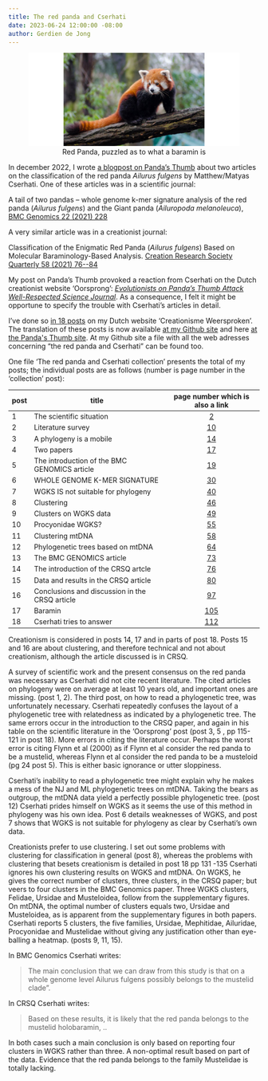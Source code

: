 ```yaml
---
title: The red panda and Cserhati
date: 2023-06-24 12:00:00 -08:00
author: Gerdien de Jong
---
```


<figure><img src="/uploads/2022/Red_Panda_600.jpg" alt="red panda image"/><figcaption><div align="center">Red Panda, puzzled as to what a baramin is</div></figcaption></figure>


In december 2022, I wrote [a blogpost on Panda’s Thumb](https://pandasthumb.org/archives/2022/12/a-tale-of-two-papers.html) about two articles on the classification of the red panda <em>Ailurus fulgens</em> by Matthew/Matyas Cserhati.
One of these articles was in a scientific journal:

A tail of two pandas – whole genome k-mer signature analysis of the red panda (_Ailurus fulgens_)
and the Giant panda (_Ailuropoda melanoleuca_), [BMC Genomics 22 (2021) 228](https://bmcgenomics.biomedcentral.com/articles/10.1186/s12864-021-07531-3)

A very similar article was in a creationist journal:

Classification of the Enigmatic Red Panda (_Ailurus fulgens_) Based on Molecular Baraminology-Based
Analysis. [Creation Research Society Quarterly 58 (2021) 76--84](https://www.creationresearch.org/classification-of-the-enigmatic-red-panda-ailurus-fulgens-based-on-molecular-baraminology-based-analysis)

My post on Panda’s Thumb provoked a reaction from Cserhati on the Dutch creationist website
‘Oorsprong’: [_Evolutionists on Panda’s Thumb Attack Well-Respected Science Journal_](https://oorsprong.info/evolutionists-on-pandas-thumb-attack-well-respected-science-journal/).
As a consequence, I felt it might be opportune to specify the trouble with Cserhati’s articles in detail.
<!--more-->

I’ve done so [in 18 posts](https://creationismeweersproken.blogspot.com/2023/01/de-rode-panda-en-cserhati-1-de.html) on my Dutch website ‘Creationisme Weersproken’. The translation of these posts is now available [at my Github site](https://github.com/Gerdien898/pandas) and here [at the Panda's Thumb site](/uploads/2023/redpandacserhati.pdf). At my Github site a file with all the web adresses concerning “the red panda and Cserhati” can be found too.

One file ‘The red panda and Cserhati collection’ presents the total of my posts; the individual posts are as follows (number is page number in the ‘collection’ post):

| post | title | page number which is also a link |
| ---- | ----- | :---: |
| 1 | The scientific situation | [2](/uploads/2023/redpandacserhati.pdf#page=2) |
| 2 | Literature survey | [10](/uploads/2023/redpandacserhati.pdf#page=10) |
| 3 | A phylogeny is a mobile | [14](/uploads/2023/redpandacserhati.pdf#page=14) |
| 4 | Two papers | [17](/uploads/2023/redpandacserhati.pdf#page=17) |
| 5 | The introduction of the BMC GENOMICS article | [19](/uploads/2023/redpandacserhati.pdf#page=19) |
| 6 | WHOLE GENOME K-MER SIGNATURE | [30](/uploads/2023/redpandacserhati.pdf#page=30) |
| 7 | WGKS IS not suitable for phylogeny | [40](/uploads/2023/redpandacserhati.pdf#page=40) |
| 8 | Clustering | [46](/uploads/2023/redpandacserhati.pdf#page=46) |
| 9 | Clusters on WGKS data | [49](/uploads/2023/redpandacserhati.pdf#page=49) |
| 10 | Procyonidae WGKS? | [55](/uploads/2023/redpandacserhati.pdf#page=55) |
| 11 | Clustering mtDNA | [58](/uploads/2023/redpandacserhati.pdf#page=58) |
| 12 | Phylogenetic trees based on mtDNA | [64](/uploads/2023/redpandacserhati.pdf#page=64) |
| 13 | The BMC GENOMICS article | [73](/uploads/2023/redpandacserhati.pdf#page=73) |
| 14 | The introduction of the CRSQ artcle | [76](/uploads/2023/redpandacserhati.pdf#page=76) |
| 15 | Data and results in the CRSQ article | [80](/uploads/2023/redpandacserhati.pdf#page=80) |
| 16 | Conclusions and discussion in the CRSQ article | [97](/uploads/2023/redpandacserhati.pdf#page=97) |
| 17 | Baramin | [105](/uploads/2023/redpandacserhati.pdf#page=105) |
| 18 | Cserhati tries to answer | [112](/uploads/2023/redpandacserhati.pdf#page=112) |

Creationism is considered in posts 14, 17 and in parts of post 18. Posts 15 and 16 are about clustering, and therefore technical and not about creationism, although the article discussed is in CRSQ.

A survey of scientific work and the present consensus on the red panda was necessary as Cserhati did not cite recent literature. The cited articles on phylogeny were on average at least 10 years old, and important ones are missing. (post 1, 2).  The third post, on how to read a phylogenetic tree, was unfortunately necessary. Cserhati repeatedly confuses the layout of a phylogenetic tree with relatedness as indicated by a phylogenetic tree. The same errors occur in the introduction to the CRSQ paper, and again in his table on the scientific literature in the ‘Oorsprong’ post (post 3, 5 , pp 115-121 in post 18). More errors in citing the literature occur. Perhaps the worst error is citing Flynn et al (2000) as if Flynn et al consider the red panda to be a mustelid, whereas Flynn et al consider the red panda to be a musteloid (pg 24 post 5). This is either basic ignorance or utter sloppiness.

Cserhati’s inability to read a phylogenetic tree might explain why he makes a mess of the NJ and ML phylogenetic trees on mtDNA. Taking the bears as outgroup, the mtDNA data yield a perfectly possible phylogenetic tree. (post 12) Cserhati prides himself on WGKS as it seems the use of this method in phylogeny was his own idea. Post 6 details weaknesses of WGKS, and post 7 shows that WGKS is not suitable for phylogeny as clear by Cserhati’s own data.

Creationists prefer to use clustering. I set out some problems with clustering for classification in general (post 8), whereas the problems with clustering that besets creationism is detailed in post 18 pp 131 -135 Cserhati ignores his own clustering results on WGKS and mtDNA. On WGKS, he gives the correct number of clusters, three clusters, in the CRSQ paper; but veers to four clusters in the BMC Genomics paper. Three WGKS clusters, Felidae, Ursidae and Musteloidea, follow from the supplementary figures. On mtDNA, the optimal number of clusters equals two, Ursidae and Musteloidea, as is apparent from the supplementary figures in both papers. Cserhati reports 5 clusters, the five families, Ursidae, Mephitidae, Ailuridae, Procyonidae and Mustelidae without giving any justification other than eye-balling a heatmap. (posts 9, 11, 15).

In BMC Genomics Cserhati writes:

> The main conclusion that we can draw from this study is that on a whole genome level Ailurus
fulgens possibly belongs to the mustelid clade”.

In CRSQ Cserhati writes:

>Based on these results, it is likely that the red panda belongs to the mustelid holobaramin, ..

In both cases such a main conclusion is only based on reporting four clusters in WGKS rather than three. A non-optimal result based on part of the data.  Evidence that the red panda belongs to the family Mustelidae is totally lacking.

